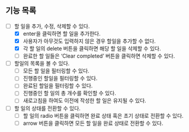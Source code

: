 ## 기능 목록

- [ ] 할 일을 추가, 수정, 삭제할 수 있다.
  - [x] enter을 클릭하면 할 일을 추가한다.
  - [x] 사용자가 아무것도 입력하지 않은 경우 할일을 추가할 수 없다.
  - [x] 각 할 일의 delete 버튼을 클릭하면 해당 할 일을 삭제할 수 있다.
  - [ ] 완료한 할 일들은 ‘Clear completed’ 버튼을 클릭하면 삭제할 수 있다.

- [ ] 할일의 목록을 볼 수 있다.
  - [ ] 모든 할 일을 필터링할 수 있다.
  - [ ] 진행중인 할일을 필터링할 수 있다.
  - [ ] 완료된 할일을 필터링할 수 있다.
  - [ ] 진행중인 할 일의 총 개수를 확인할 수 있다.
  - [ ] 새로고침을 하여도 이전에 작성한 할 일은 유지될 수 있다.
- [ ] 할 일의 상태를 전환할 수 있다.
  - [ ] 할 일의 radio 버튼을 클릭하면 완료 상태 혹은 초기 상태로 전환할 수 있다.
  - [ ] arrow 버튼을 클릭하면 모든 할 일을 완료 상태로 전환할 수 있다.
